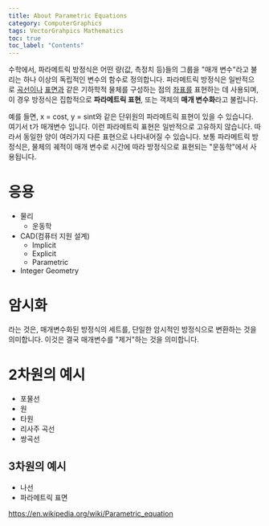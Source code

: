 ```yaml
---
title: About Parametric Equations
category: ComputerGraphics
tags: VectorGrahpics Mathematics
toc: true
toc_label: "Contents"
---
```


수학에서, 파라메트릭 방정식은 어떤 량(값, 측정치 등)들의 그룹을 "매개 변수"라고 불리는 하나 이상의 독립적인 변수의 함수로 정의합니다.
파라메트릭 방정식은 일반적으로 [곡선이나](https://en.wikipedia.org/wiki/Curve "곡선") [표면과](https://en.wikipedia.org/wiki/Surface_(mathematics) "표면 (수학)") 같은 기하학적 물체를 구성하는 점의 [좌표를](https://en.wikipedia.org/wiki/Coordinates "좌표") 표현하는 데 사용되며, 이 경우 방정식은 집합적으로 **파라메트릭 표현**, 또는 객체의 **매개 변수화**라고 불립니다.

예를 들면, x = cost, y = sint와 같은 단위원의 파라메트릭 표현이 있을 수 있습니다.
여기서 t가 매개변수 입니다.
이런 파라메트릭 표현은 일반적으로 고유하지 않습니다. 따라서 동일한 양이 여러가지 다른 표현으로 나타내어질 수 있습니다.
보통 파라메트릭 방정식은, 물체의 궤적이 매개 변수로 시간에 따라 방정식으로 표현되는 "운동학"에서 사용됩니다.

# 응용
- 물리
	- 운동학
- CAD(컴퓨터 지원 설계)
	- Implicit
	- Explicit
	- Parametric
- Integer Geometry

# 암시화
라는 것은, 매개변수화된 방정식의 세트를, 단일한 암시적인 방정식으로 변환하는 것을 의미합니다. 이것은 결국 매개변수를 "제거"하는 것을 의미합니다.

# 2차원의 예시
- 포물선
- 원
- 타원
- 리사주 곡선
- 쌍곡선
## 3차원의 예시
- 나선
- 파라메트릭 표면


https://en.wikipedia.org/wiki/Parametric_equation